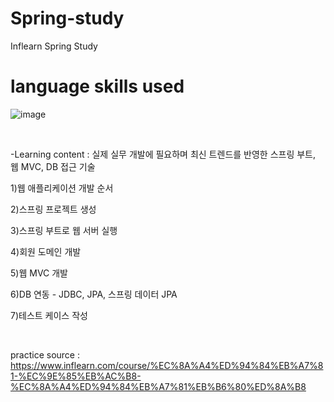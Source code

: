 # Spring-study
Inflearn Spring Study

# language skills used

![image](https://user-images.githubusercontent.com/82314940/193498670-f5971dcd-45b9-4ec6-a816-e82b21d11d06.png)

&nbsp;

-Learning content : 실제 실무 개발에 필요하며 최신 트렌드를 반영한 스프링 부트, 웹 MVC, DB 접근 기술


1)웹 애플리케이션 개발 순서

2)스프링 프로젝트 생성 

3)스프링 부트로 웹 서버 실행 

4)회원 도메인 개발

5)웹 MVC 개발

6)DB 연동 - JDBC, JPA, 스프링 데이터 JPA

7)테스트 케이스 작성


&nbsp;


practice source : https://www.inflearn.com/course/%EC%8A%A4%ED%94%84%EB%A7%81-%EC%9E%85%EB%AC%B8-%EC%8A%A4%ED%94%84%EB%A7%81%EB%B6%80%ED%8A%B8
